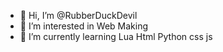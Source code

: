 - 👋 Hi, I’m @RubberDuckDevil
- 👀 I’m interested in Web Making
- 🌱 I’m currently learning Lua Html Python css js

